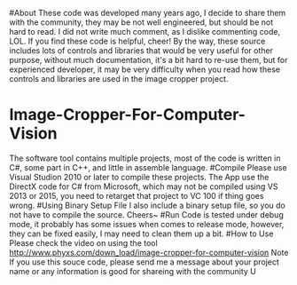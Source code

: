 #About
These code was developed many years ago, I decide to share them with the community, they may be not well engineered, but should be not hard to read. I did not write much comment, as I dislike commenting code, LOL. If you find these code is helpful, cheer! 
By the way, these source includes lots of controls and libraries that would be very useful for other purpose, without much documentation, it's a bit hard to re-use them, but for experienced developer, it may be very difficulty when you read how these controls and libraries are used in the image cropper project. 
# Image-Cropper-For-Computer-Vision
The software tool contains multiple projects, most of the code is written in C#, some part in C++, and little in assemble language. 
#Compile
Please use Visual Studion 2010 or later to compile these projects. The App use the DirectX code for C# from Microsoft, which may not be compiled using VS 2013 or 2015, you need to retarget that project to VC 100 if thing goes wrong. 
#Using Binary Setup File
I also include a binary setup file, so you do not have to compile the source. Cheers~
#Run
Code is tested under debug mode, it probably has some issues when comes to release mode, however, they can be fixed easily, I may need to clean them up a bit.
#How to Use
Please check the video on using the tool
http://www.phyxs.com/down_load/image-cropper-for-computer-vision
Note
If you use this souce code, please send me a message about your project name or any information is good for shareing with the community
U
